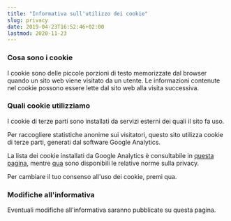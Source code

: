 ```yaml
---
title: "Informativa sull'utilizzo dei cookie"
slug: privacy
date: 2019-04-23T16:52:46+02:00
lastmod: 2020-11-23
---
```


### Cosa sono i cookie

I cookie sono delle piccole porzioni di testo memorizzate dal browser quando un sito web viene visitato da un utente. Le informazioni contenute nel cookie possono essere lette dal sito web alla visita successiva.

### Quali cookie utilizziamo

I cookie di terze parti sono installati da servizi esterni dei quali il sito fa uso.

Per raccogliere statistiche anonime sui visitatori, questo sito utilizza cookie di terze parti, generati dal software Google Analytics.

La lista dei cookie installati da Google Analytics è consultabile in [questa pagina](https://developers.google.com/analytics/devguides/collection/analyticsjs/cookie-usage), mentre [qua](https://support.google.com/analytics/answer/6004245?hl=it) sono disponibili le relative norme sulla privacy.

Per cambiare il tuo consenso all'uso dei cookie, <a class="cursor-pointer" onclick="return klaro.show(undefined, true);">premi qua</a>.

### Modifiche all'informativa

Eventuali modifiche all'informativa saranno pubblicate su questa pagina.
